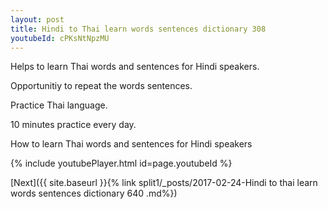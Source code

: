 ```yaml
---
layout: post
title: Hindi to Thai learn words sentences dictionary 308 
youtubeId: cPKsNtNpzMU
---
```

 
 
Helps to learn Thai words and sentences for Hindi speakers.

Opportunitiy to repeat the words sentences. 

Practice Thai language. 
 
10 minutes practice every day. 
 
How to learn Thai words and sentences for Hindi speakers 
 
{% include youtubePlayer.html id=page.youtubeId %}
 
 
[Next]({{ site.baseurl }}{% link  split1/_posts/2017-02-24-Hindi to thai learn words sentences dictionary 640 .md%})
 
